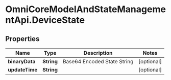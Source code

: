 # OmniCoreModelAndStateManagementApi.DeviceState

## Properties

Name | Type | Description | Notes
------------ | ------------- | ------------- | -------------
**binaryData** | **String** | Base64 Encoded State String | [optional] 
**updateTime** | **String** |  | [optional] 


